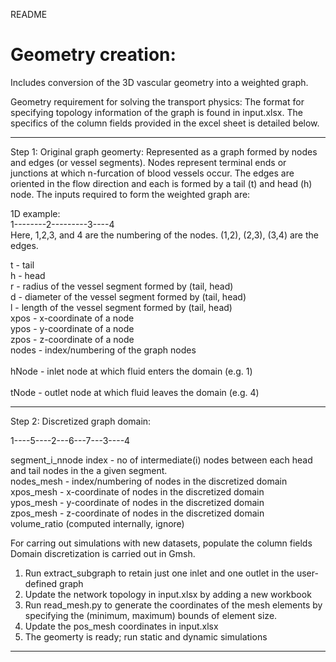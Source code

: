 
README

# Geometry creation:
Includes conversion of the 3D vascular geometry into a weighted graph.

Geometry requirement for solving the transport physics: The format for specifying topology information of the graph is found in input.xlsx.
The specifics of the column fields provided in the excel sheet is detailed below.

*****************************************************

Step 1:   Original graph geomerty:
Represented as a graph formed by nodes and edges (or vessel segments). Nodes represent terminal ends or junctions at which
n-furcation of blood vessels occur. The edges are oriented in the flow direction and each is formed by a tail (t) and head (h) node. The
inputs required to form the weighted graph are:  
 
1D example: <br />
1--------2---------3----4  <br />
Here, 1,2,3, and 4 are the numbering of the nodes. (1,2), (2,3), (3,4) are the edges.

t - tail <br />
h - head	 <br />
r - radius of the vessel segment formed by (tail, head)	 <br />
d - diameter of the vessel segment formed by (tail, head)	 <br />
l - length of the vessel segment formed by (tail, head)	 <br />
xpos -	x-coordinate of a node <br />
ypos - 	y-coordinate of a node <br />
zpos -  z-coordinate of a node	 <br />
nodes - index/numbering of the graph nodes  <br /> 	
hNode - inlet node at which fluid enters the domain (e.g. 1)  <br />	
tNode - outlet node at which fluid leaves the domain (e.g. 4)	 <br />

*****************************************************

Step 2: Discretized graph domain:

1----5----2---6---7---3----4


segment_i_nnode	index - no of intermediate(i) nodes between each head and tail nodes in the a given segment.  <br />
nodes_mesh - index/numbering of nodes in the discretized domain  <br />
xpos_mesh - x-coordinate of nodes in the discretized domain	 <br />
ypos_mesh - y-coordinate of nodes in the discretized domain	 <br />
zpos_mesh - z-coordinate of nodes in the discretized domain <br />
volume_ratio (computed internally, ignore)	 <br />

For carring out simulations with new datasets, populate the column fields 
Domain discretization is carried out in Gmsh.
1. Run extract_subgraph to retain just one inlet and one outlet in the user-defined graph
2. Update the network topology in input.xlsx by adding a new workbook
3. Run read_mesh.py to generate the coordinates of the mesh elements by specifying the (minimum, maximum) bounds of element size. 
4. Update the pos_mesh coordinates in input.xlsx
5. The geomerty is ready; run static and dynamic simulations

*****************************************************

